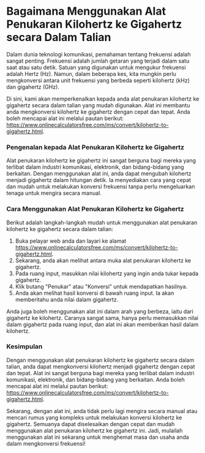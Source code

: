 Bagaimana Menggunakan Alat Penukaran Kilohertz ke Gigahertz secara Dalam Talian
===============================================================================

Dalam dunia teknologi komunikasi, pemahaman tentang frekuensi adalah sangat penting. Frekuensi adalah jumlah getaran yang terjadi dalam satu saat atau satu detik. Satuan yang digunakan untuk mengukur frekuensi adalah Hertz (Hz). Namun, dalam beberapa kes, kita mungkin perlu mengkonversi antara unit frekuensi yang berbeda seperti kilohertz (kHz) dan gigahertz (GHz).

Di sini, kami akan memperkenalkan kepada anda alat penukaran kilohertz ke gigahertz secara dalam talian yang mudah digunakan. Alat ini membantu anda mengkonversi kilohertz ke gigahertz dengan cepat dan tepat. Anda boleh mencapai alat ini melalui pautan berikut: <https://www.onlinecalculatorsfree.com/ms/convert/kilohertz-to-gigahertz.html>.

### Pengenalan kepada Alat Penukaran Kilohertz ke Gigahertz

Alat penukaran kilohertz ke gigahertz ini sangat berguna bagi mereka yang terlibat dalam industri komunikasi, elektronik, dan bidang-bidang yang berkaitan. Dengan menggunakan alat ini, anda dapat mengubah kilohertz menjadi gigahertz dalam hitungan detik. Ia menyediakan cara yang cepat dan mudah untuk melakukan konversi frekuensi tanpa perlu mengeluarkan tenaga untuk mengira secara manual.

### Cara Menggunakan Alat Penukaran Kilohertz ke Gigahertz

Berikut adalah langkah-langkah mudah untuk menggunakan alat penukaran kilohertz ke gigahertz secara dalam talian:

1. Buka pelayar web anda dan layari ke alamat <https://www.onlinecalculatorsfree.com/ms/convert/kilohertz-to-gigahertz.html>.
2. Sekarang, anda akan melihat antara muka alat penukaran kilohertz ke gigahertz.
3. Pada ruang input, masukkan nilai kilohertz yang ingin anda tukar kepada gigahertz.
4. Klik butang "Penukar" atau "Konversi" untuk mendapatkan hasilnya.
5. Anda akan melihat hasil konversi di bawah ruang input. Ia akan memberitahu anda nilai dalam gigahertz.

Anda juga boleh menggunakan alat ini dalam arah yang berbeza, iaitu dari gigahertz ke kilohertz. Caranya sangat sama, hanya perlu memasukkan nilai dalam gigahertz pada ruang input, dan alat ini akan memberikan hasil dalam kilohertz.

### Kesimpulan

Dengan menggunakan alat penukaran kilohertz ke gigahertz secara dalam talian, anda dapat mengkonversi kilohertz menjadi gigahertz dengan cepat dan tepat. Alat ini sangat berguna bagi mereka yang terlibat dalam industri komunikasi, elektronik, dan bidang-bidang yang berkaitan. Anda boleh mencapai alat ini melalui pautan berikut: <https://www.onlinecalculatorsfree.com/ms/convert/kilohertz-to-gigahertz.html>.

Sekarang, dengan alat ini, anda tidak perlu lagi mengira secara manual atau mencari rumus yang kompleks untuk melakukan konversi kilohertz ke gigahertz. Semuanya dapat diselesaikan dengan cepat dan mudah menggunakan alat penukaran kilohertz ke gigahertz ini. Jadi, mulailah menggunakan alat ini sekarang untuk menghemat masa dan usaha anda dalam mengkonversi frekuensi!